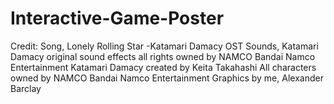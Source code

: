 # Interactive-Game-Poster

Credit: Song, Lonely Rolling Star -Katamari Damacy OST Sounds, Katamari Damacy original sound effects all rights owned by NAMCO Bandai Namco Entertainment
Katamari Damacy created by Keita Takahashi
All characters owned by NAMCO Bandai Namco Entertainment
Graphics by me, Alexander Barclay
